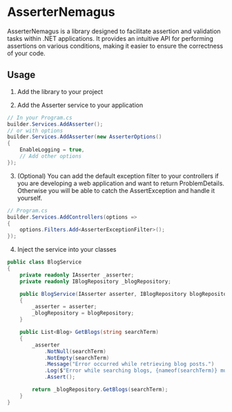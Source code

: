 # AsserterNemagus

AsserterNemagus is a library designed to facilitate assertion and validation tasks within .NET applications. It provides an intuitive API for performing assertions on various conditions, making it easier to ensure the correctness of your code.

## Usage
1. Add the library to your project

2. Add the Asserter service to your application
```csharp
// In your Program.cs
builder.Services.AddAsserter();
// or with options
builder.Services.AddAsserter(new AsserterOptions()
{
    EnableLogging = true,
    // Add other options
});
```	 

3. (Optional) You can add the default exception filter to your controllers if you are developing a web application and want to return ProblemDetails. Otherwise you will be able to catch the AssertException and handle it yourself.
```csharp
// Program.cs
builder.Services.AddControllers(options =>
{
    options.Filters.Add<AsserterExceptionFilter>();
});
```	 

4. Inject the service into your classes
```csharp
public class BlogService
{
    private readonly IAsserter _asserter;
    private readonly IBlogRepository _blogRepository;

    public BlogService(IAsserter asserter, IBlogRepository blogRepository)
    {
        _asserter = asserter;
		_blogRepository = blogRepository;
    }

	public List<Blog> GetBlogs(string searchTerm)
    {
		_asserter
			.NotNull(searchTerm)
			.NotEmpty(searchTerm)
			.Message("Error occurred while retrieving blog posts.")
			.Log($"Error while searching blogs, {nameof(searchTerm)} must be not null or empty.")
			.Assert();

		return _blogRepository.GetBlogs(searchTerm);
    }
}
```	 